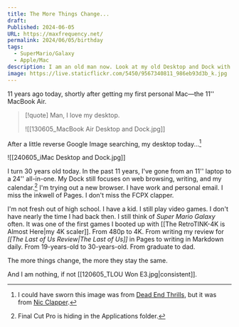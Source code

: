 ```yaml
---
title: The More Things Change...
draft: 
Published: 2024-06-05
URL: https://maxfrequency.net/
permalink: 2024/06/05/birthday
tags:
  - SuperMario/Galaxy
  - Apple/Mac
description: I am an old man now. Look at my old Desktop and Dock with me while I turn to dust.
image: https://live.staticflickr.com/5450/9567340811_986eb93d3b_k.jpg
---
```

11 years ago today, shortly after getting my first personal Mac—the 11'' MacBook Air.

> [!quote]
> Man, I love my desktop.
> 
> ![[130605_MacBook Air Desktop and Dock.jpg]]

After a little reverse Google Image searching, my desktop today...[^1]

![[240605_iMac Desktop and Dock.jpg]]

I turn 30 years old today. In the past 11 years, I've gone from an 11'' laptop to a 24'' all-in-one. My Dock still focuses on web browsing, writing, and my calendar.[^2] I'm trying out a new browser. I have work and personal email. I miss the inkwell of Pages. I don't miss the FCPX clapper.

I'm not fresh out of high school. I have a kid. I still play video games. I don't have nearly the time I had back then. I still think of *Super Mario Galaxy* often. It was one of the first games I booted up with [[The RetroTINK-4K is Almost Here|my 4K scaler]]. From 480p to 4K. From writing my review for *[[The Last of Us Review|The Last of Us]]* in Pages to writing in Markdown daily. From 19-years-old to 30-years-old. From graduate to dad.

The more things change, the more they stay the same.

And I am nothing, if not [[120605_TLOU Won E3.jpg|consistent]].

[^1]: I could have sworn this image was from [Dead End Thrills](https://www.flickr.com/photos/duncanjharris/9520905548/in/album-72157635084989285/), but it was from [Nic Clapper](https://www.flickr.com/photos/clapperdude/9567340811/in/album-72157635186953348/).
[^2]: Final Cut Pro is hiding in the Applications folder. 